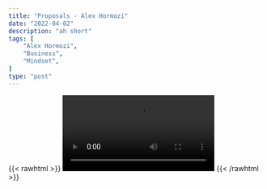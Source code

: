 ```yaml
---
title: "Proposals - Alex Hormozi"
date: "2022-04-02"
description: "ah short"
tags: [
    "Alex Hormozi",
    "Business",
    "Mindset",
]
type: "post"
---
```

{{< rawhtml >}}
    <video width="auto" height="auto" controls>
        <source src="https://clips.dev00ps.com/Alex%20Hormozi/Marriage%20Proposal%20Method%20to%20CLOSE%20MORE%20SALES.mp4" type="video/mp4"> 
    </video>
{{< /rawhtml >}}